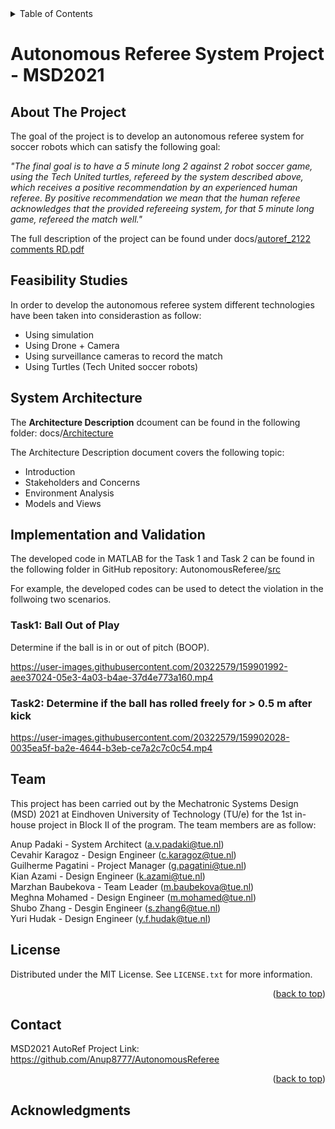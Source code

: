 <div id="top"></div>
<!--
README to be edited according to the need.
-->


<!-- TABLE OF CONTENTS -->
<details>
  <summary>Table of Contents</summary>
  <ol>
    <li>
      <a href="#about-the-project">About The Project</a>
      <ul>
        <li><a href="#built-with">Built With</a></li>
      </ul>
    </li>
    <li>
      <a href="#getting-started">Getting Started</a>
      <ul>
        <li><a href="#prerequisites">Prerequisites</a></li>
        <li><a href="#installation">Installation</a></li>
      </ul>
    </li>
    <li><a href="#usage">Usage</a></li>
    <li><a href="#roadmap">Roadmap</a></li>
    <li><a href="#contributing">Contributing</a></li>
    <li><a href="#license">License</a></li>
    <li><a href="#contact">Contact</a></li>
    <li><a href="#acknowledgments">Acknowledgments</a></li>
  </ol>
</details>



# Autonomous Referee System Project - MSD2021

<!-- ABOUT THE PROJECT -->
## About The Project

The goal of the project is to develop an autonomous referee system for soccer robots which can satisfy the following goal:

*"The final goal is to have a 5 minute long 2 against 2 robot soccer game, using the Tech United turtles, refereed by the system described above, which receives a positive recommendation by an experienced human referee. By positive recommendation we mean that the human referee acknowledges that the provided refereeing system, for that 5 minute long game, refereed the match well."*

The full description of the project can be found under docs/[autoref_2122 comments RD.pdf](https://github.com/Anup8777/AutonomousReferee/blob/main/docs/autoref_2122%20comments%20RD.pdf "autoref_2122 comments RD.pdf")


<!-- Feasibility Analysis -->
## Feasibility Studies
In order to develop the autonomous referee system different technologies have been taken into considerastion as follow:
- Using simulation
- Using Drone + Camera
- Using surveillance cameras to record the match
- Using Turtles (Tech United soccer robots)

<!-- System Architecture -->
## System Architecture

The **Architecture Description** dcoument can be found in the following folder: docs/[Architecture](https://github.com/Anup8777/AutonomousReferee/tree/main/docs/Architecture "Architecture")

The Architecture Description document covers the following topic:
- Introduction
- Stakeholders and Concerns
- Environment Analysis
- Models and Views

<!-- Implementation -->
## Implementation and Validation

The developed code in MATLAB for the Task 1 and Task 2 can be found in the following folder in GitHub repository: AutonomousReferee/[src](https://github.com/Anup8777/AutonomousReferee/tree/main/src "src")
 
For example, the developed codes can be used to detect the violation in the follwoing two scenarios.
 
### Task1: Ball Out of Play
Determine if the ball is in or out of pitch (BOOP).  

https://user-images.githubusercontent.com/20322579/159901992-aee37024-05e3-4a03-b4ae-37d4e773a160.mp4

### Task2: Determine if the ball has rolled freely for > 0.5 m after kick

https://user-images.githubusercontent.com/20322579/159902028-0035ea5f-ba2e-4644-b3eb-ce7a2c7c0c54.mp4

<!-- CONTACT -->
## Team

This project has been carried out by the Mechatronic Systems Design (MSD) 2021 at Eindhoven University of Technology (TU/e) for the 1st in-house project in Block II of the program. The team members are as follow:

Anup Padaki - System Architect (a.v.padaki@tue.nl)<br />
Cevahir Karagoz - Design Engineer (c.karagoz@tue.nl)<br />
Guilherme Pagatini - Project Manager (g.pagatini@tue.nl)<br />
Kian Azami - Design Engineer (k.azami@tue.nl)<br />
Marzhan Baubekova - Team Leader (m.baubekova@tue.nl)<br />
Meghna Mohamed - Design Engineer (m.mohamed@tue.nl)<br />
Shubo Zhang - Desgin Engineer (s.zhang6@tue.nl)<br />
Yuri Hudak - Design Engineer (y.f.hudak@tue.nl)<br />


<!-- LICENSE -->
## License

Distributed under the MIT License. See `LICENSE.txt` for more information.

<p align="right">(<a href="#top">back to top</a>)</p>





<!-- CONTACT -->
## Contact

MSD2021 AutoRef Project Link: https://github.com/Anup8777/AutonomousReferee

<p align="right">(<a href="#top">back to top</a>)</p>



<!-- ACKNOWLEDGMENTS -->
## Acknowledgments
